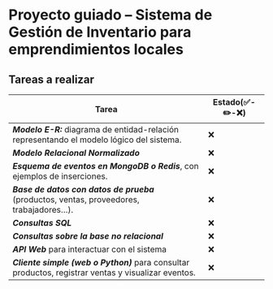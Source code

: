 # Proyecto guiado – Sistema de Gestión de Inventario para emprendimientos locales

## Tareas a realizar

| Tarea                     |Estado(✅-✏️-❌)|
|---------------------------|-------------------|
| ***Modelo E-R:*** diagrama de entidad-relación representando el modelo lógico del sistema. |❌|
| ***Modelo Relacional Normalizado*** |❌|
| ***Esquema de eventos en MongoDB o Redis***, con ejemplos de inserciones. |❌|
| ***Base de datos con datos de prueba*** (productos, ventas, proveedores, trabajadores…). |❌|
| ***Consultas SQL***|❌|
| ***Consultas sobre la base no relacional***|❌|
| ***API Web*** para interactuar con el sistema |❌|
| ***Cliente simple (web o Python)*** para consultar productos, registrar ventas y visualizar eventos.|❌|